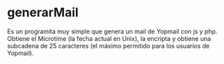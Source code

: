 # generarMail
Es un programita muy simple que genera un mail de Yopmail con js y php.
Obtiene el Microtime (la fecha actual en Unix), la encripta y obtiene una subcadena de 25 caracteres (el máximo permitido para los usuarios de Yopmail). 
